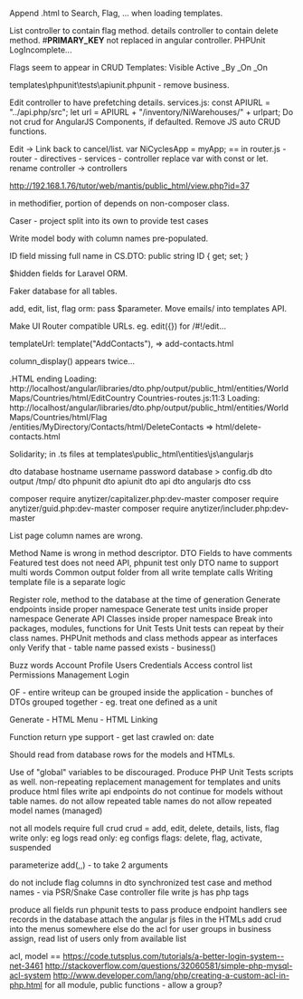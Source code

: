 Append .html to Search, Flag, ... when loading templates.

List controller to contain flag method.
details controller to contain delete method.
#__PRIMARY_KEY__ not replaced in angular controller.
PHPUnit LogIncomplete...

Flags seem to appear in CRUD Templates:
    Visible
    Active
    _By
    _On
    _On

templates\phpunit\tests\apiunit.phpunit - remove business.

Edit controller to have prefetching details.
services.js:
    const APIURL = "../api.php/src";
    let url = APIURL + "/inventory/NiWarehouses/" + urlpart;
Do not crud for AngularJS Components, if defaulted.
Remove JS auto CRUD functions.

Edit -> Link back to cancel/list.
var NiCyclesApp = myApp; == in router.js
    - router
    - directives
    - services
    - controller
replace var with const or let.
rename controller -> controllers

http://192.168.1.76/tutor/web/mantis/public_html/view.php?id=37

in methodifier, portion of depends on non-composer class.

Caser - project split into its own to provide test cases

Write model body with column names pre-populated.

ID field missing full name in CS.DTO:
	public string ID { get; set; }

$hidden fields for Laravel ORM.

Faker database for all tables.

add, edit, list, flag orm: pass $parameter.
Move emails/ into templates API.

Make UI Router compatible URLs.
eg. edit({}) for /#!/edit...

templateUrl: template("AddContacts"), => add-contacts.html

column_display() appears twice...

.HTML ending
Loading: http://localhost/angular/libraries/dto.php/output/public_html/entities/WorldMaps/Countries/html/EditCountry
Countries-routes.js:11:3
Loading: http://localhost/angular/libraries/dto.php/output/public_html/entities/WorldMaps/Countries/html/Flag
/entities/MyDirectory/Contacts/html/DeleteContacts => html/delete-contacts.html

Solidarity; in .ts files at templates\public_html\entities\js\angularjs

dto database hostname username password database > config.db
dto output /tmp/
dto phpunit
dto apiunit
dto api
dto angularjs
dto css

composer require anytizer/capitalizer.php:dev-master
composer require anytizer/guid.php:dev-master
composer require anytizer/includer.php:dev-master


List page column names are wrong.

Method Name is wrong in method descriptor.
DTO Fields to have comments
Featured test does not need API, phpunit test only
DTO name to support multi words
Common output folder from all write template calls
Writing template file is a separate logic

Register role, method to the database at the time of generation
Generate endpoints inside proper namespace
Generate test units inside proper namespace
Generate API Classes inside proper namespace
Break into packages, modules, functions for Unit Tests
Unit tests can repeat by their class names.
PHPUnit methods and class methods appear as interfaces only
Verify that
	- table name passed exists - business()

Buzz words
	Account
	Profile
	Users
	Credentials
	Access control list
	Permissions
	Management
	Login

OF
	- entire writeup can be grouped inside the application
	- bunches of DTOs grouped together
	- eg. treat one defined as a unit

Generate
	- HTML Menu
	- HTML Linking

Function return ype support
	- get last crawled on: date


Should read from database rows for the models and HTMLs.

Use of "global" variables to be discouraged.
Produce PHP Unit Tests scripts as well.
non-repeating replacement management for templates and units
produce html files
write api endpoints
do not continue for models without table names.
do not allow repeated table names
do not allow repeated model names (managed)

not all models require full crud
	crud = add, edit, delete, details, lists, flag
		write only: eg logs
		read only: eg configs
		flags: delete, flag, activate, suspended

parameterize
	add(,,) - to take 2 arguments

do not include flag columns in dto
synchronized test case and method names - via PSR/Snake Case
controller file write js has php tags


produce all fields
run phpunit tests to pass
produce endpoint handlers
see records in the database
attach the angular js files in the HTMLs
add crud into the menus somewhere else
do the acl for user groups
in business assign, read list of users only from available list

acl, model ==
https://code.tutsplus.com/tutorials/a-better-login-system--net-3461
http://stackoverflow.com/questions/32060581/simple-php-mysql-acl-system
http://www.developer.com/lang/php/creating-a-custom-acl-in-php.html
for all module, public functions
	- allow a group?
